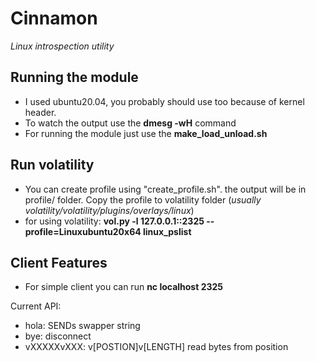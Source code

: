 # Cinnamon
*Linux introspection utility*

## Running the module

* I used ubuntu20.04, you probably should use too because of kernel header.
* To watch the output use the **dmesg -wH** command
* For running the module just use the **make_load_unload.sh**

## Run volatility

* You can create profile using "create_profile.sh". the output will be in profile/ folder.
Copy the profile to volatility folder (*usually volatility/volatility/plugins/overlays/linux*)
* for using volatility: **vol.py -l 127.0.0.1::2325 --profile=Linuxubuntu20x64 linux_pslist**

## Client Features
* For simple client you can run **nc localhost 2325**

Current API:
* hola: SENDs swapper string
* bye: disconnect
* vXXXXXvXXX: v[POSTION]v[LENGTH] read bytes from position